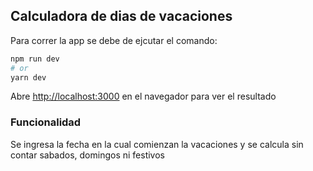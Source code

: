 ## Calculadora de dias de vacaciones

Para correr la app se debe de ejcutar el comando: 

```bash
npm run dev
# or
yarn dev
```

Abre [http://localhost:3000](http://localhost:3000) en el navegador para ver el resultado


### Funcionalidad

Se ingresa la fecha en la cual comienzan la vacaciones y se calcula sin contar sabados, domingos ni festivos



